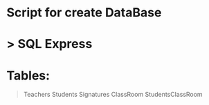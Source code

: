 # Script for create DataBase


# > SQL Express


# Tables:


> Teachers
> Students
> Signatures
> ClassRoom
> StudentsClassRoom
